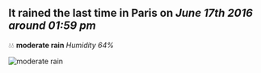## It rained the last time in Paris on *June 17th 2016 around 01:59 pm*
💧💧  **moderate rain** *Humidity 64%*

![moderate rain](http://openweathermap.org/img/w/10d.png)
